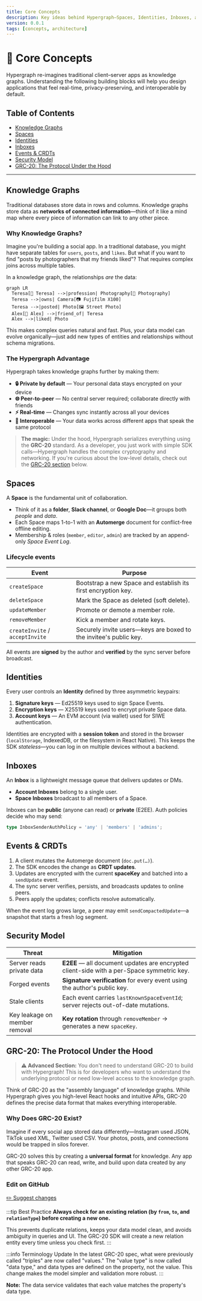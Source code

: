 ```yaml
---
title: Core Concepts
description: Key ideas behind Hypergraph—Spaces, Identities, Inboxes, and the Knowledge Graph.
version: 0.0.1
tags: [concepts, architecture]
---
```


# 🧠 Core Concepts

Hypergraph re-imagines traditional client–server apps as knowledge graphs. Understanding the following building blocks will help you design applications that feel real-time, privacy-preserving, and interoperable by default.

## Table of Contents

- [Knowledge Graphs](#knowledge-graphs)
- [Spaces](#spaces)
- [Identities](#identities)
- [Inboxes](#inboxes)
- [Events & CRDTs](#events--crdts)
- [Security Model](#security-model)
- [GRC-20: The Protocol Under the Hood](#grc-20-the-protocol-under-the-hood)

---
## Knowledge Graphs

Traditional databases store data in rows and columns. Knowledge graphs store data as **networks of connected information**—think of it like a mind map where every piece of information can link to any other piece.

### Why Knowledge Graphs?

Imagine you're building a social app. In a traditional database, you might have separate tables for `users`, `posts`, and `likes`. But what if you want to find "posts by photographers that my friends liked"? That requires complex joins across multiple tables.

In a knowledge graph, the relationships *are* the data:

```mermaid
graph LR
  Teresa[👩 Teresa] -->|profession| Photography[📸 Photography]
  Teresa -->|owns| Camera[📷 Fujifilm X100]
  Teresa -->|posted| Photo[🖼️ Street Photo]
  Alex[👨 Alex] -->|friend_of| Teresa
  Alex -->|liked| Photo
```

This makes complex queries natural and fast. Plus, your data model can evolve organically—just add new types of entities and relationships without schema migrations.

### The Hypergraph Advantage

Hypergraph takes knowledge graphs further by making them:

- **🔒 Private by default** — Your personal data stays encrypted on your device
- **🌐 Peer-to-peer** — No central server required; collaborate directly with friends
- **⚡ Real-time** — Changes sync instantly across all your devices
- **🔗 Interoperable** — Your data works across different apps that speak the same protocol

> **The magic:** Under the hood, Hypergraph serializes everything using the **GRC-20** standard. As a developer, you just work with simple SDK calls—Hypergraph handles the complex cryptography and networking. If you're curious about the low-level details, check out the [GRC-20 section](#grc-20-advanced) below.

## Spaces

A **Space** is the fundamental unit of collaboration.

* Think of it as a **folder**, **Slack channel**, or **Google Doc**—it groups both *people* and *data*.
* Each Space maps 1-to-1 with an **Automerge** document for conflict-free offline editing.
* Membership & roles (`member`, `editor`, `admin`) are tracked by an append-only _Space Event Log_.

### Lifecycle events

| Event | Purpose |
|-------|---------|
| `createSpace` | Bootstrap a new Space and establish its first encryption key. |
| `deleteSpace` | Mark the Space as deleted (soft delete). |
| `updateMember` | Promote or demote a member role. |
| `removeMember` | Kick a member and rotate keys. |
| `createInvite` / `acceptInvite` | Securely invite users—keys are boxed to the invitee's public key. |

All events are **signed** by the author and **verified** by the sync server before broadcast.

## Identities

Every user controls an **Identity** defined by three asymmetric keypairs:

1. **Signature keys** — Ed25519 keys used to sign Space Events.
2. **Encryption keys** — X25519 keys used to encrypt private Space data.
3. **Account keys** — An EVM account (via wallet) used for SIWE authentication.

Identities are encrypted with a **session token** and stored in the browser (`localStorage`, IndexedDB, or the filesystem in React Native). This keeps the SDK _stateless_—you can log in on multiple devices without a backend.

## Inboxes

An **Inbox** is a lightweight message queue that delivers updates or DMs.

* **Account Inboxes** belong to a single user.
* **Space Inboxes** broadcast to all members of a Space.

Inboxes can be **public** (anyone can read) or **private** (E2EE). Auth policies decide who may send:

```ts
type InboxSenderAuthPolicy = 'any' | 'members' | 'admins';
```

## Events & CRDTs

1. A client mutates the Automerge document (`doc.put(…​)`).
2. The SDK encodes the change as **CRDT updates**.
3. Updates are encrypted with the current **spaceKey** and batched into a `sendUpdate` event.
4. The sync server verifies, persists, and broadcasts updates to online peers.
5. Peers apply the updates; conflicts resolve automatically.

When the event log grows large, a peer may emit `sendCompactedUpdate`—a snapshot that starts a fresh log segment.

## Security Model

| Threat | Mitigation |
|--------|-----------|
| Server reads private data | **E2EE** — all document updates are encrypted client-side with a per-Space symmetric key. |
| Forged events | **Signature verification** for every event using the author's public key. |
| Stale clients | Each event carries `lastKnownSpaceEventId`; server rejects out-of-date mutations. |
| Key leakage on member removal | **Key rotation** through `removeMember` → generates a new `spaceKey`. |

## GRC-20: The Protocol Under the Hood

> **⚠️ Advanced Section:** You don't need to understand GRC-20 to build with Hypergraph! This is for developers who want to understand the underlying protocol or need low-level access to the knowledge graph.

Think of GRC-20 as the "assembly language" of knowledge graphs. While Hypergraph gives you high-level React hooks and intuitive APIs, GRC-20 defines the precise data format that makes everything interoperable.

### Why Does GRC-20 Exist?

Imagine if every social app stored data differently—Instagram used JSON, TikTok used XML, Twitter used CSV. Your photos, posts, and connections would be trapped in silos forever.

GRC-20 solves this by creating a **universal format** for knowledge. Any app that speaks GRC-20 can read, write, and build upon data created by any other GRC-20 app.

### Edit on GitHub

[✏️ Suggest changes](https://github.com/graphprotocol/hypergraph/edit/main/docs/docs/core-concepts.md) 

:::tip Best Practice
**Always check for an existing relation (by `from`, `to`, and `relationType`) before creating a new one.**

This prevents duplicate relations, keeps your data model clean, and avoids ambiguity in queries and UI. The GRC-20 SDK will create a new relation entity every time unless you check first.
:::

:::info Terminology Update
In the latest GRC-20 spec, what were previously called "triples" are now called "values." The "value type" is now called "data type," and data types are defined on the property, not the value. This change makes the model simpler and validation more robust.
:::

**Note:** The data service validates that each value matches the property's data type.

